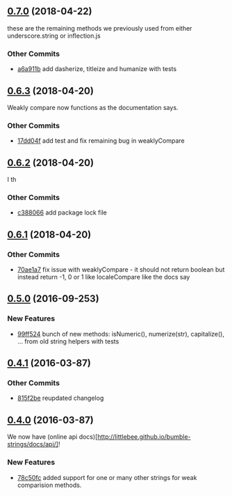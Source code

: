 ## [0.7.0](https://github.com/littlebee/bumble-strings.git/compare/0.6.3...0.7.0) (2018-04-22)
these are the remaining methods we previously used from either underscore.string or inflection.js

### Other Commits
* [a6a911b](https://github.com/littlebee/bumble-strings.git/commit/a6a911bcf61796eee079544b0ee7ba22bf4e59f9) add dasherize, titleize and humanize with tests

## [0.6.3](https://github.com/littlebee/bumble-strings.git/compare/0.6.2...0.6.3) (2018-04-20)
Weakly compare now functions as the documentation says.

### Other Commits
* [17dd04f](https://github.com/littlebee/bumble-strings.git/commit/17dd04f3c50ac8e5095566e82cbffb8d41f4490f) add test and fix remaining bug in weaklyCompare

## [0.6.2](https://github.com/littlebee/bumble-strings.git/compare/0.6.1...0.6.2) (2018-04-20)
I th

### Other Commits
* [c388066](https://github.com/littlebee/bumble-strings.git/commit/c388066bfd07d0d0c397f5bc73ae0ae9e4c79d24) add package lock file

## [0.6.1](https://github.com/littlebee/bumble-strings.git/compare/0.5.0...0.6.1) (2018-04-20)


### Other Commits
* [70ae1a7](https://github.com/littlebee/bumble-strings.git/commit/70ae1a770a0044c5769ec372a0c7f8224967c373) fix issue with weaklyCompare - it should not return boolean but instead return -1, 0 or 1 like localeCompare like the docs say

## [0.5.0](https://github.com/littlebee/bumble-strings.git/compare/0.4.1...0.5.0) (2016-09-253)


### New Features
* [99ff524](https://github.com/littlebee/bumble-strings.git/commit/99ff524759292bc2dd45be2e2faf7c4e17289564)  bunch of new methods: isNumeric(), numerize(str), capitalize(), ...  from old string helpers with tests

## [0.4.1](https://github.com/littlebee/bumble-strings.git/compare/0.4.0...0.4.1) (2016-03-87)


### Other Commits
* [815f2be](https://github.com/littlebee/bumble-strings.git/commit/815f2be3e5b5981ba7d5b22c459602bc26e60b43) reupdated changelog

## [0.4.0](https://github.com/littlebee/bumble-strings.git/compare/0.0.0...0.4.0) (2016-03-87)
We now have (online api docs)[http://littlebee.github.io/bumble-strings/docs/api/]!  

### New Features
* [78c50fc](https://github.com/littlebee/bumble-strings.git/commit/78c50fce9fd567393e70f4bafd97bd4bc91d7370)  added support for one or many other strings for weak comparision methods.
